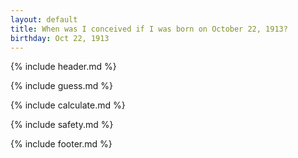 ```yaml
---
layout: default
title: When was I conceived if I was born on October 22, 1913?
birthday: Oct 22, 1913
---
```


{% include header.md %}

{% include guess.md %}

{% include calculate.md %}

{% include safety.md %}

{% include footer.md %}



